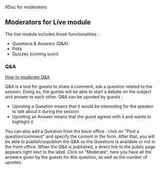 #Doc for moderators

## Moderators for Live module

The live module includes these functionalities :
* Questions & Answers (Q&A)
* Polls
* Quizzes (coming soon)

### Q&A

[How to moderate Q&A](https://github.com/applidget/event-cms-documentation/blob/master/sections/moderators/q_and_a.md)


Q&A is a tool for guests to share a comment, ask a question related to the session. Doing so, the guests will be able to start a debate on the subject and answer to each other.
Q&A can be upvoted by guests :
* Upvoting a Question means that it would be interesting for the speaker to talk about it during the session
* Upvoting an Answer means that the guest agrees with it and wants to highlight it

You can also add a Question from the back-office : click on "Post a question/comment" and specify the content in the form.
After that, you will be able to publish/unpublish the Q&A so the Questions is available or not in the front-office.
When the Q&A is published, a direct link to the public page appears right next to the label.
Click on "Moderate", here you have all the answers given by the guests for this question, as well as the number of upvotes.



